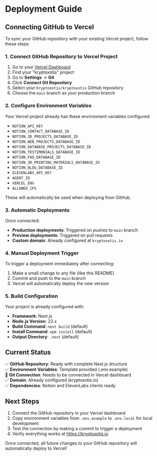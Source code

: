 # Deployment Guide

## Connecting GitHub to Vercel

To sync your GitHub repository with your existing Vercel project, follow these steps:

### 1. Connect GitHub Repository to Vercel Project

1. Go to your [Vercel Dashboard](https://vercel.com/dashboard)
2. Find your "kryptoxotis" project
3. Go to **Settings** → **Git**
4. Click **Connect Git Repository**
5. Select your `Kryptoxotis/kryptoxotis` GitHub repository
6. Choose the `main` branch as your production branch

### 2. Configure Environment Variables

Your Vercel project already has these environment variables configured:

- `NOTION_API_KEY`
- `NOTION_CONTACT_DATABASE_ID` 
- `NOTION_3D_PROJECTS_DATABASE_ID`
- `NOTION_WEB_PROJECTS_DATABASE_ID`
- `NOTION_DATABASE_PROJECTS_DATABASE_ID`
- `NOTION_TESTIMONIALS_DATABASE_ID`
- `NOTION_FAQ_DATABASE_ID`
- `NOTION_3D_PRINTING_MATERIALS_DATABASE_ID`
- `NOTION_BLOG_DATABASE_ID`
- `ELEVENLABS_API_KEY`
- `AGENT_ID`
- `VERCEL_ENV`
- `ALLOWED_IPS`

These will automatically be used when deploying from GitHub.

### 3. Automatic Deployments

Once connected:
- **Production deployments**: Triggered on pushes to `main` branch
- **Preview deployments**: Triggered on pull requests
- **Custom domain**: Already configured at `kryptoxotis.io`

### 4. Manual Deployment Trigger

To trigger a deployment immediately after connecting:
1. Make a small change to any file (like this README)
2. Commit and push to the `main` branch
3. Vercel will automatically deploy the new version

### 5. Build Configuration

Your project is already configured with:
- **Framework**: Next.js
- **Node.js Version**: 22.x
- **Build Command**: `next build` (default)
- **Install Command**: `npm install` (default)
- **Output Directory**: `.next` (default)

## Current Status

✅ **GitHub Repository**: Ready with complete Next.js structure  
✅ **Environment Variables**: Template provided (.env.example)  
🔄 **Git Connection**: Needs to be connected in Vercel dashboard  
✅ **Domain**: Already configured (kryptoxotis.io)  
✅ **Dependencies**: Notion and ElevenLabs clients ready  

## Next Steps

1. Connect the GitHub repository in your Vercel dashboard
2. Copy environment variables from `.env.example` to `.env.local` for local development
3. Test the connection by making a commit to trigger a deployment
4. Verify everything works at https://kryptoxotis.io

Once connected, all future changes to your GitHub repository will automatically deploy to Vercel!
